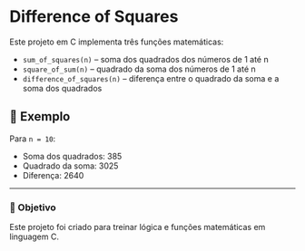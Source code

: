 # Difference of Squares

Este projeto em C implementa três funções matemáticas:

- `sum_of_squares(n)` – soma dos quadrados dos números de 1 até n
- `square_of_sum(n)` – quadrado da soma dos números de 1 até n
- `difference_of_squares(n)` – diferença entre o quadrado da soma e a soma dos quadrados

## 📌 Exemplo

Para `n = 10`:

- Soma dos quadrados: 385  
- Quadrado da soma: 3025  
- Diferença: 2640

---

### 🧠 Objetivo

Este projeto foi criado para treinar lógica e funções matemáticas em linguagem C.
